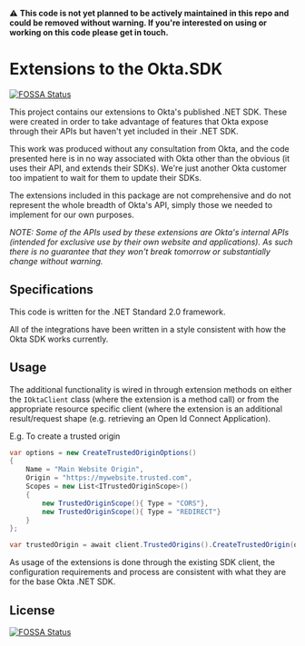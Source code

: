 :warning: __This code is not yet planned to be actively maintained in this repo and could be removed without warning. If you're interested on using or working on this code please get in touch.__


# Extensions to the Okta.SDK
[![FOSSA Status](https://app.fossa.com/api/projects/git%2Bgithub.com%2Ffinbourne%2Fokta-sdk-dotnet-extensions.svg?type=shield)](https://app.fossa.com/projects/git%2Bgithub.com%2Ffinbourne%2Fokta-sdk-dotnet-extensions?ref=badge_shield)


This project contains our extensions to Okta's published .NET SDK. These were created in order to take advantage of features that Okta expose through their APIs but haven't yet included in their .NET SDK.

This work was produced without any consultation from Okta, and the code presented here is in no way associated with Okta other than the obvious (it uses their API, and extends their SDKs). We're just another Okta customer too impatient to wait for them to update their SDKs.

The extensions included in this package are not comprehensive and do not represent the whole breadth of Okta's API, simply those we needed to implement for our own purposes.

_NOTE: Some of the APIs used by these extensions are Okta's internal APIs (intended for exclusive use by their own website and applications). As such there is no guarantee that they won't break tomorrow or substantially change without warning._


## Specifications

This code is written for the .NET Standard 2.0 framework.

All of the integrations have been written in a style consistent with how the Okta SDK works currently.

## Usage

The additional functionality is wired in through extension methods on either the `IOktaClient` class (where the extension is a method call) or from the appropriate resource specific client (where the extension is an additional result/request shape (e.g. retrieving an Open Id Connect Application).

E.g. To create a trusted origin
```c#
var options = new CreateTrustedOriginOptions()
{
    Name = "Main Website Origin",
    Origin = "https://mywebsite.trusted.com",
    Scopes = new List<ITrustedOriginScope>()
    {
        new TrustedOriginScope(){ Type = "CORS"},
        new TrustedOriginScope(){ Type = "REDIRECT"}
    }
};

var trustedOrigin = await client.TrustedOrigins().CreateTrustedOrigin(options, CancellationToken.None);

```

As usage of the extensions is done through the existing SDK client, the configuration requirements and process are consistent with what they are for the base Okta .NET SDK. 


## License
[![FOSSA Status](https://app.fossa.com/api/projects/git%2Bgithub.com%2Ffinbourne%2Fokta-sdk-dotnet-extensions.svg?type=large)](https://app.fossa.com/projects/git%2Bgithub.com%2Ffinbourne%2Fokta-sdk-dotnet-extensions?ref=badge_large)